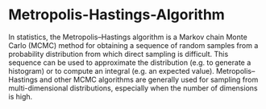 # Metropolis-Hastings-Algorithm
In statistics, the Metropolis–Hastings algorithm is a Markov chain Monte Carlo (MCMC) method for obtaining a sequence of random samples from a probability distribution from which direct sampling is difficult. This sequence can be used to approximate the distribution (e.g. to generate a histogram) or to compute an integral (e.g. an expected value). Metropolis–Hastings and other MCMC algorithms are generally used for sampling from multi-dimensional distributions, especially when the number of dimensions is high.
